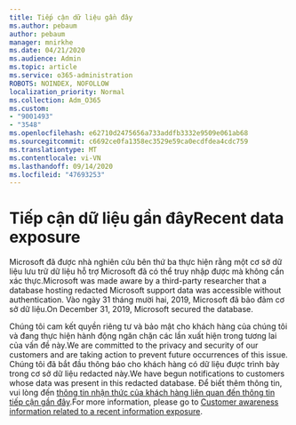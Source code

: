 ```yaml
---
title: Tiếp cận dữ liệu gần đây
ms.author: pebaum
author: pebaum
manager: mnirkhe
ms.date: 04/21/2020
ms.audience: Admin
ms.topic: article
ms.service: o365-administration
ROBOTS: NOINDEX, NOFOLLOW
localization_priority: Normal
ms.collection: Adm_O365
ms.custom:
- "9001493"
- "3548"
ms.openlocfilehash: e62710d2475656a733addfb3332e9509e061ab68
ms.sourcegitcommit: c6692ce0fa1358ec3529e59ca0ecdfdea4cdc759
ms.translationtype: MT
ms.contentlocale: vi-VN
ms.lasthandoff: 09/14/2020
ms.locfileid: "47693253"
---
```

# <a name="recent-data-exposure"></a><span data-ttu-id="04e12-102">Tiếp cận dữ liệu gần đây</span><span class="sxs-lookup"><span data-stu-id="04e12-102">Recent data exposure</span></span>

<span data-ttu-id="04e12-103">Microsoft đã được nhà nghiên cứu bên thứ ba thực hiện rằng một cơ sở dữ liệu lưu trữ dữ liệu hỗ trợ Microsoft đã có thể truy nhập được mà không cần xác thực.</span><span class="sxs-lookup"><span data-stu-id="04e12-103">Microsoft was made aware by a third-party researcher that a database hosting redacted Microsoft support data was accessible without authentication.</span></span> <span data-ttu-id="04e12-104">Vào ngày 31 tháng mười hai, 2019, Microsoft đã bảo đảm cơ sở dữ liệu.</span><span class="sxs-lookup"><span data-stu-id="04e12-104">On December 31, 2019, Microsoft secured the database.</span></span>

<span data-ttu-id="04e12-105">Chúng tôi cam kết quyền riêng tư và bảo mật cho khách hàng của chúng tôi và đang thực hiện hành động ngăn chặn các lần xuất hiện trong tương lai của vấn đề này.</span><span class="sxs-lookup"><span data-stu-id="04e12-105">We are committed to the privacy and security of our customers and are taking action to prevent future occurrences of this issue.</span></span> <span data-ttu-id="04e12-106">Chúng tôi đã bắt đầu thông báo cho khách hàng có dữ liệu được trình bày trong cơ sở dữ liệu redacted này.</span><span class="sxs-lookup"><span data-stu-id="04e12-106">We have begun notifications to customers whose data was present in this redacted database.</span></span> <span data-ttu-id="04e12-107">Để biết thêm thông tin, vui lòng đến [thông tin nhận thức của khách hàng liên quan đến thông tin tiếp cận gần đây](https://aka.ms/privacyinfo).</span><span class="sxs-lookup"><span data-stu-id="04e12-107">For more information, please go to [Customer awareness information related to a recent information exposure](https://aka.ms/privacyinfo).</span></span>
